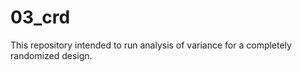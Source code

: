 # 03_crd

This repository intended to run analysis of 
variance for a completely randomized design.

